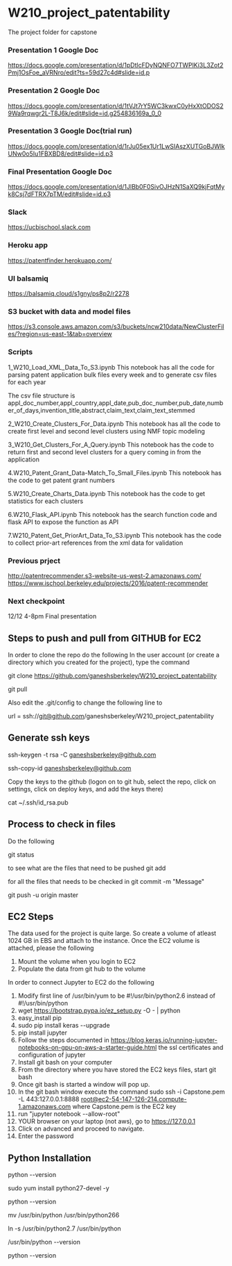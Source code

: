 # W210_project_patentability

The project folder for capstone

### Presentation 1 Google Doc
https://docs.google.com/presentation/d/1pDtlcFDyNQNFO7TWPlKi3L3Zot2Pmj1OsFoe_aVRNro/edit?ts=59d27c4d#slide=id.p

### Presentation 2 Google Doc
https://docs.google.com/presentation/d/1tVJt7rY5WC3kwxC0yHxXtODOS29Wa9rqwgr2L-T8J6k/edit#slide=id.g254836169a_0_0

### Presentation 3 Google Doc(trial run)
https://docs.google.com/presentation/d/1rJu05ex1Ur1LwSIAszXUTGoBJWlkUNw0o5Iu1FBXBD8/edit#slide=id.p3

### Final Presentation Google Doc
https://docs.google.com/presentation/d/1JlBb0F0SivOJHzN1SaXQ9kjFqtMyk8Csj7dFTRX7pTM/edit#slide=id.p3


### Slack 
https://ucbischool.slack.com

### Heroku app  
https://patentfinder.herokuapp.com/

### UI balsamiq  
https://balsamiq.cloud/s1gny/ps8p2/r2278

### S3 bucket with data and model files
https://s3.console.aws.amazon.com/s3/buckets/ncw210data/NewClusterFiles/?region=us-east-1&tab=overview

### Scripts
1_W210_Load_XML_Data_To_S3.ipynb
This notebook has all the code for parsing patent application bulk files every week and to generate csv files for each year

The csv file structure is 
appl_doc_number,appl_country,appl_date,pub_doc_number,pub_date,number_of_days,invention_title,abstract,claim_text,claim_text_stemmed

2_W210_Create_Clusters_For_Data.ipynb
This notebook has all the code to create first level and second level clusters using NMF topic modeling

3_W210_Get_Clusters_For_A_Query.ipynb
This notebook has the code to return first and second level clusters for a query coming in from the application

4.W210_Patent_Grant_Data-Match_To_Small_Files.ipynb
This notebook has the code to get patent grant numbers 

5.W210_Create_Charts_Data.ipynb
This notebook has the code to get statistics for each clusters

6.W210_Flask_API.ipynb
This notebook has the search function code and flask API to expose the function as API

7.W210_Patent_Get_PriorArt_Data_To_S3.ipynb
This notebook has the code to collect prior-art references from the xml data for validation


### Previous prject 
http://patentrecommender.s3-website-us-west-2.amazonaws.com/
https://www.ischool.berkeley.edu/projects/2016/patent-recommender 

### Next checkpoint 
12/12     4-8pm       Final presentation  


Steps to push and pull from GITHUB for EC2
-------------------------------------------
In order to clone the repo do the following In the user account (or create a directory which you created for the project), type the command

git clone https://github.com/ganeshsberkeley/W210_project_patentability

git pull

Also edit the .git/config to change the following line to

url = ssh://git@github.com/ganeshsberkeley/W210_project_patentability

Generate ssh keys
------------------

ssh-keygen -t rsa -C ganeshsberkeley@github.com

ssh-copy-id ganeshsberkeley@github.com

Copy the keys to the github (logon on to git hub, select the repo, click on settings, click on deploy keys, and add the keys there)

cat ~/.ssh/id_rsa.pub

Process to check in files
-------------------------

Do the following

git status

to see what are the files that need to be pushed
git add

for all the files that needs to be checked in
git commit -m "Message"

git push -u origin master


EC2 Steps
-----------

The data used for the project is quite large.  So create a volume of atleast 1024 GB in EBS and attach to the instance.
Once the EC2 volume is attached, please the following 
1.  Mount the volume when you login to EC2 
2.  Populate the data from git hub to the volume

In order to connect Jupyter to EC2 do the following
1.  Modify first line of /usr/bin/yum to be #!/usr/bin/python2.6 instead of #!/usr/bin/python
2.  wget https://bootstrap.pypa.io/ez_setup.py -O - | python
3.  easy_install pip
4.  sudo pip install keras --upgrade
5.  pip install jupyter
6.  Follow the steps documented in https://blog.keras.io/running-jupyter-notebooks-on-gpu-on-aws-a-starter-guide.html the ssl certificates and configuration of jupyter
7.  Install git bash on your computer
8.  From the directory where you have stored the EC2 keys files, start git bash 
9.  Once git bash is started a window will pop up.
10.  In the git bash window execute the command sudo ssh -i Capstone.pem -L 443:127.0.0.1:8888 root@ec2-54-147-126-214.compute-1.amazonaws.com
     where 
	Capstone.pem is the EC2 key
11.  run "jupyter notebook --allow-root"
12.  YOUR browser on your laptop (not aws), go to https://127.0.0.1
13.  Click on advanced and proceed to navigate.
14.  Enter the password

	


Python Installation
--------------------
python --version

sudo yum install python27-devel -y

python --version

mv /usr/bin/python /usr/bin/python266

ln -s /usr/bin/python2.7 /usr/bin/python

/usr/bin/python --version

python --version






